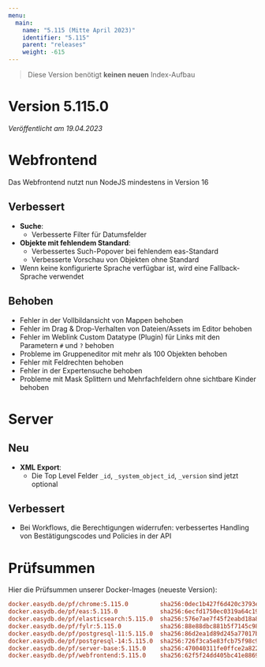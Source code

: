 ```yaml
---
menu:
  main:
    name: "5.115 (Mitte April 2023)"
    identifier: "5.115"
    parent: "releases"
    weight: -615
---
```



> Diese Version benötigt **keinen neuen** Index-Aufbau

# Version 5.115.0

*Veröffentlicht am 19.04.2023*


# Webfrontend

Das Webfrontend nutzt nun NodeJS mindestens in Version 16

## Verbessert

* **Suche**:
  * Verbesserte Filter für Datumsfelder
* **Objekte mit fehlendem Standard**:
  * Verbessertes Such-Popover bei fehlendem eas-Standard
  * Verbesserte Vorschau von Objekten ohne Standard
* Wenn keine konfigurierte Sprache verfügbar ist, wird eine Fallback-Sprache verwendet


## Behoben

* Fehler in der Vollbildansicht von Mappen behoben
* Fehler im Drag & Drop-Verhalten von Dateien/Assets im Editor behoben
* Fehler im Weblink Custom Datatype (Plugin) für Links mit den Parametern `#` und `?` behoben
* Probleme im Gruppeneditor mit mehr als 100 Objekten behoben
* Fehler mit Feldrechten behoben
* Fehler in der Expertensuche behoben
* Probleme mit Mask Splittern und Mehrfachfeldern ohne sichtbare Kinder behoben

# Server

## Neu

* **XML Export**:
  * Die Top Level Felder `_id`, `_system_object_id`, `_version` sind jetzt optional

## Verbessert

* Bei Workflows, die Berechtigungen widerrufen: verbessertes Handling von Bestätigungscodes und Policies in der API


# Prüfsummen

Hier die Prüfsummen unserer Docker-Images (neueste Version):

```ini
docker.easydb.de/pf/chrome:5.115.0         sha256:0dec1b427f6d420c3793e8f0d6a2952d9e82f026f20d9cf7332aa40933363630
docker.easydb.de/pf/eas:5.115.0            sha256:6ecfd1750ec0319a64c197a4849329bdb3809a9a54d6ec287074fa4b9bd67d65
docker.easydb.de/pf/elasticsearch:5.115.0  sha256:576e7ae7f45f2eabd18a88a24cb5b49314c4289c4e23bacc53eb7f8f5058306c
docker.easydb.de/pf/fylr:5.115.0           sha256:88e88dbc881b5f7145c981b8daccb640feb6c2bada70597121306867048f72e0
docker.easydb.de/pf/postgresql-11:5.115.0  sha256:86d2ea1d89d245a77017bce8f3c454dc3cd36bb80a5e0f00e4231d3d8f61725c
docker.easydb.de/pf/postgresql-14:5.115.0  sha256:726f3ca5e83fcb75f98c97c90d1102d5b1795c3c60320427c03e217804f1af47
docker.easydb.de/pf/server-base:5.115.0    sha256:470040311fe0ffce2a82260884baf8cc2d9553578fb139eba4ec2ce8d3b2ca78
docker.easydb.de/pf/webfrontend:5.115.0    sha256:62f5f24dd405bc41e8869e4abcaa81fa46c691a1186fea05637447e9b25dbad5
```
